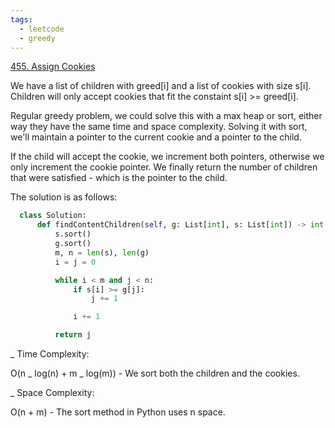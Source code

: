 ```yaml
---
tags:
  - leetcode
  - greedy
---
```


<a href="https://leetcode.com/problems/assign-cookies/">455. Assign Cookies</a>

We have a list of children with greed[i] and a list of cookies with size s[i].
Children will only accept cookies that fit the constaint s[i] >= greed[i].

Regular greedy problem, we could solve this with a max heap or sort, either way
they have the same time and space complexity. Solving it with sort, we'll
maintain a pointer to the current cookie and a pointer to the child.

If the child will accept the cookie, we increment both pointers, otherwise we
only increment the cookie pointer. We finally return the number of children that
were satisfied - which is the pointer to the child.

The solution is as follows:

```python
  class Solution:
      def findContentChildren(self, g: List[int], s: List[int]) -> int:
          s.sort()
          g.sort()
          m, n = len(s), len(g)
          i = j = 0

          while i < m and j < n:
              if s[i] >= g[j]:
                  j += 1

              i += 1

          return j
```

\_ Time Complexity:

O(n _ log(n) + m _ log(m)) - We sort both the children and the cookies.

\_ Space Complexity:

O(n + m) - The sort method in Python uses n space.
